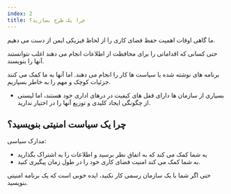 ```yaml
---
index: 2
title: چرا یک طرح بسازید؟
---
```

ما گاهی اوقات اهمیت حفظ فضای کاری را از لحاظ فیزیکی ایمن از دست می دهیم.

حتی کسانی که اقداماتی را برای محافظت از اطلاعات انجام می دهند اغلب نتوانستند آنها را بنویسند.

برنامه های نوشته شده یا سیاست ها کار را انجام می دهند. اما آنها به ما کمک می کنند جزئیات کوچک و مهم را به خاطر بسپاریم.

* بسیاری از سازمان ها دارای قفل های کیفیت در درهای اداری خود هستند، اما لیستی از چگونگی ایجاد کلیدی و توزیع آنها را در اختیار ندارید.

## چرا یک سیاست امنیتی بنویسید؟

مدارک سیاسی:

* به شما کمک می کند که به اتفاق نظر برسید و اطلاعات را به اشتراک بگذارید
* به شما کمک می کند امنیت فضای کاری خود را در طول زمان پیگیری کنید.

حتی اگر شما با یک سازمان رسمی کار نکنید، ایده خوبی است که یک برنامه امنیتی بنویسید.
